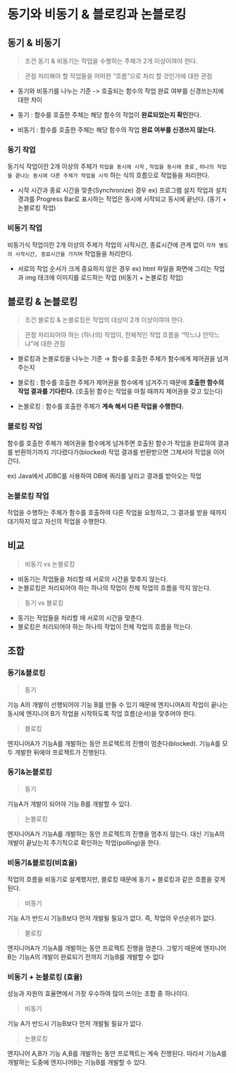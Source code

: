 # 동기와 비동기 & 블로킹과 논블로킹

## 동기 & 비동기

> 조건
동기 & 비동기는 작업을 수행하는 주체가 2개 이상이여야 한다.


> 관점
처리해야 할 작업들을 어떠한 “흐름”으로 처리 할 것인가에 대한 관점

- 동기와 비동기를 나누는 기준 -> 호출되는 함수의 작업 완료 여부를 신경쓰는지에 대한 차이

- 동기 : 함수를 호출한 주체는 해당 함수의 작업이 **완료되었는지 확인**한다.
- 비동기 : 함수를 호출한 주체는 해당 함수의 작업 **완료 여부를 신경쓰지 않는다.**

### 동기 작업
동기식 작업이란 2개 이상의 주체가 `작업을 동시에 시작` , `작업을 동시에 종료` , `하나의 작업을 끝나는 동시에 다른 주체가 작업을 시작` 하는 식의 흐름으로 작업들을 처리한다.

- 시작 시간과 종료 시간을 맞춘(Synchronize) 경우
ex) 프로그램 설치 작업과 설치경과를 Progress Bar로 표시하는 작업은 동시에 시작되고 동시에 끝난다. (동기 + 논블로킹 작업)

### 비동기 작업
비동기식 작업이란 2개 이상의 주제가 작업의 시작시간, 종료시간에 관계 없이 `각자 별도의 시작시간, 종료시간을 가지며` 작업들을 처리한다.

- 서로의 작업 순서가 크게 중요하지 않은 경우
ex) html 파일을 화면에 그리는 작업과 img 태크에 이미지를 로드하는 작업 (비동기 + 논블로킹 작업)

## 블로킹 & 논블로킹

> 조건
블로킹 & 논블로킹은 작업의 대상이 2개 이상이여야 한다.

> 관점
처리되어야 하는 (하나의) 작업이, 전체적인 작업 흐름을 “막느냐 안막느냐”에 대한 관점

- 블로킹과 논블로킹을 나누는 기준 → 함수를 호출한 주체가 함수에게 제어권을 넘겨주는지

- 블로킹 : 함수를 호출한 주체가 제어권을 함수에게 넘겨주기 때문에 **호출한 함수의 작업 결과를 기다린다.** (호출된 함수는 작업을 마칠 때까지 제어권을 갖고 있는다)
- 논블로킹 : 함수를 호출한 주체가 **계속 해서 다른 작업을 수행한다.**

### 블로킹 작업
함수를 호출한 주체가 제어권을 함수에게 넘겨주면 호출된 함수가 작업을 완료하여 결과를 반환하기까지 기다렸다가(blocked) 작업 결과를 반환받으면 그제서야 작업을 이어간다.

ex) Java에서 JDBC를 사용하여 DB에 쿼리를 날리고 결과를 받아오는 작업

### 논블로킹 작업
작업을 수행하는 주체가 함수를 호출하여 다른 작업을 요청하고, 그 결과를 받을 때까지 대기하지 않고 자신의 작업을 수행한다.

## 비교

> 비동기 vs 논블로킹

- 비동기는 작업들을 처리할 때 서로의 시간을 맞추지 않는다.
- 논블로킹은 처리되어야 하는 하나의 작업이 전체 작업의 흐름을 막지 않는다.

> 동기 vs 블로킹

- 동기는 작업들을 처리할 때 서로의 시간을 맞춘다.
- 블로킹은 처리되어야 하는 하나의 작업이 전체 작업의 흐름을 막는다.


## 조합
### 동기&블로킹

> 동기

기능 A의 개발이 선행되어야 기능 B를 만들 수 있기 때문에 엔지니어A의 작업이 끝나는 동시에 엔지니어 B가 작업을 시작하도록 작업 흐름(순서)을 맞추어야 한다.

> 블로킹

엔지니어A가 기능A를 개발하는 동안 프로젝트의 진행이 멈춘다(blocked). 기능A를 모두 개발한 뒤에야 프로젝트가 진행된다.

### 동기&논블로킹
> 동기

기능A가 개발이 되어야 기능 B를 개발할 수 있다.

> 논블로킹

엔지니어A가 기능A를 개발하는 동안 프로젝트의 진행을 멈추지 않는다. 대신 기능A의 개발이 끝났는지 주기적으로 확인하는 작업(polling)을 한다.

### 비동기&블로킹(비효율)
작업의 흐름을 비동기로 설계했지만, 블로킹 때문에 동기 + 블로킹과 같은 흐름을 갖게 된다.

> 비동기

기능 A가 반드시 기능B보다 먼저 개발될 필요가 없다. 즉, 작업의 우선순위가 없다.

> 블로킹

엔지니어A가 기능A를 개발하는 동안 프로젝트 진행을 멈춘다. 그렇기 때문에 엔지니어B는 기능A의 개발이 완료되기 전까지 기능B를 개발할 수 없다

### 비동기 + 논블로킹 (효율)
성능과 자원의 효율면에서 가장 우수하여 많이 쓰이는 조합 중 하나이다.

> 비동기

기능 A가 반드시 기능B보다 먼저 개발될 필요가 없다.

> 논블로킹

엔지니어 A,B가 기능 A,B를 개발하는 동안 프로젝트는 계속 진행된다. 따라서 기능A를 개발하는 도중에 엔지니어B는 기능B를 개발할 수 있다.